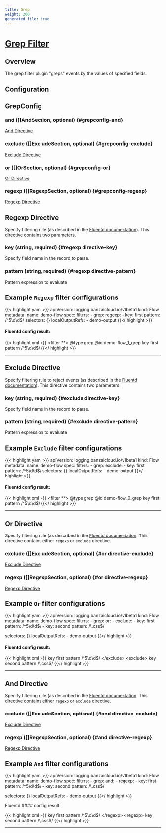 ```yaml
---
title: Grep
weight: 200
generated_file: true
---
```


# [Grep Filter](https://docs.fluentd.org/filter/grep)
## Overview
 The grep filter plugin "greps" events by the values of specified fields.

## Configuration
## GrepConfig

### and ([]AndSection, optional) {#grepconfig-and}

[And Directive](#And-Directive) 


### exclude ([]ExcludeSection, optional) {#grepconfig-exclude}

[Exclude Directive](#Exclude-Directive) 


### or ([]OrSection, optional) {#grepconfig-or}

[Or Directive](#Or-Directive) 


### regexp ([]RegexpSection, optional) {#grepconfig-regexp}

[Regexp Directive](#Regexp-Directive) 



## Regexp Directive

Specify filtering rule (as described in the [Fluentd documentation](https://docs.fluentd.org/filter/grep#less-than-regexp-greater-than-directive)). This directive contains two parameters.

### key (string, required) {#regexp directive-key}

Specify field name in the record to parse. 


### pattern (string, required) {#regexp directive-pattern}

Pattern expression to evaluate 




## Example `Regexp` filter configurations

{{< highlight yaml >}}
apiVersion: logging.banzaicloud.io/v1beta1
kind: Flow
metadata:
  name: demo-flow
spec:
  filters:
    - grep:
        regexp:
        - key: first
          pattern: /^5\d\d$/
  selectors: {}
  localOutputRefs:
    - demo-output
{{</ highlight >}}


#### Fluentd config result:

{{< highlight xml >}}
  <filter **>
    @type grep
    @id demo-flow_1_grep
    <regexp>
      key first
      pattern /^5\d\d$/
    </regexp>
  </filter>
{{</ highlight >}}


---
## Exclude Directive

Specify filtering rule to reject events (as described in the [Fluentd documentation](https://docs.fluentd.org/filter/grep#less-than-exclude-greater-than-directive)). This directive contains two parameters.

### key (string, required) {#exclude directive-key}

Specify field name in the record to parse. 


### pattern (string, required) {#exclude directive-pattern}

Pattern expression to evaluate 




## Example `Exclude` filter configurations

{{< highlight yaml >}}
apiVersion: logging.banzaicloud.io/v1beta1
kind: Flow
metadata:
  name: demo-flow
spec:
  filters:
    - grep:
        exclude:
        - key: first
          pattern: /^5\d\d$/
  selectors: {}
  localOutputRefs:
    - demo-output
{{</ highlight >}}



#### Fluentd config result:

{{< highlight xml >}}
  <filter **>
    @type grep
    @id demo-flow_0_grep
    <exclude>
      key first
      pattern /^5\d\d$/
    </exclude>
  </filter>
{{</ highlight >}}


---
## Or Directive

Specify filtering rule (as described in the [Fluentd documentation](https://docs.fluentd.org/filter/grep#less-than-or-greater-than-directive). This directive contains either `regexp` or `exclude` directive.

### exclude ([]ExcludeSection, optional) {#or directive-exclude}

[Exclude Directive](#Exclude-Directive) 


### regexp ([]RegexpSection, optional) {#or directive-regexp}

[Regexp Directive](#Regexp-Directive) 




## Example `Or` filter configurations

{{< highlight yaml >}}
apiVersion: logging.banzaicloud.io/v1beta1
kind: Flow
metadata:
  name: demo-flow
spec:
  filters:
    - grep:
        or:
          - exclude:
            - key: first
              pattern: /^5\d\d$/
            - key: second
              pattern: /\.css$/

  selectors: {}
  localOutputRefs:
    - demo-output
{{</ highlight >}}


#### Fluentd config result:

{{< highlight xml >}}
<or>
	<exclude>
	key first
	pattern /^5\d\d$/
	</exclude>
	<exclude>
	key second
	pattern /\.css$/
	</exclude>
</or>
{{</ highlight >}}


---
## And Directive

Specify filtering rule (as described in the [Fluentd documentation](https://docs.fluentd.org/filter/grep#less-than-and-greater-than-directive). This directive contains either `regexp` or `exclude` directive.

### exclude ([]ExcludeSection, optional) {#and directive-exclude}

[Exclude Directive](#Exclude-Directive) 


### regexp ([]RegexpSection, optional) {#and directive-regexp}

[Regexp Directive](#Regexp-Directive) 




## Example `And` filter configurations

{{< highlight yaml >}}
apiVersion: logging.banzaicloud.io/v1beta1
kind: Flow
metadata:
  name: demo-flow
spec:
  filters:
    - grep:
        and:
          - regexp:
            - key: first
              pattern: /^5\d\d$/
            - key: second
              pattern: /\.css$/

  selectors: {}
  localOutputRefs:
    - demo-output
{{</ highlight >}}


Fluentd #### config result:

{{< highlight xml >}}
	<and>
	  <regexp>
	    key first
	    pattern /^5\d\d$/
	  </regexp>
	  <regexp>
	    key second
	    pattern /\.css$/
	  </regexp>
	</and>
{{</ highlight >}}


---
